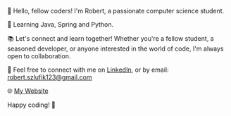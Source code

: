 👋 Hello, fellow coders! I'm Robert, a passionate computer science student.

🌱 Learning Java, Spring and Python. 

📚 Let's connect and learn together! Whether you're a fellow student, a seasoned developer, or anyone interested in the world of code, I'm always open to collaboration.

🌟 Feel free to connect with me on [LinkedIn](https://www.linkedin.com/in/robert-szlufik/), or by email: robert.szlufik123@gmail.com

🌐 [My Website](https://rpsbobby.github.io/)

Happy coding! 🚀


<!---
rpsbobby/rpsbobby is a ✨ special ✨ repository because its `README.md` (this file) appears on your GitHub profile.
You can click the Preview link to take a look at your changes.
--->

